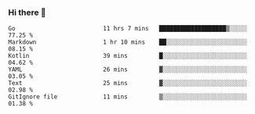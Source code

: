 ### Hi there 👋

<!--
**yeya24/yeya24** is a ✨ _special_ ✨ repository because its `README.md` (this file) appears on your GitHub profile.

Here are some ideas to get you started:

- 🔭 I’m currently working on ...
- 🌱 I’m currently learning ...
- 👯 I’m looking to collaborate on ...
- 🤔 I’m looking for help with ...
- 💬 Ask me about ...
- 📫 How to reach me: ...
- 😄 Pronouns: ...
- ⚡ Fun fact: ...
-->

<!--START_SECTION:waka-->

```text
Go                         11 hrs 7 mins   ███████████████████▒░░░░░   77.25 %
Markdown                   1 hr 10 mins    ██░░░░░░░░░░░░░░░░░░░░░░░   08.15 %
Kotlin                     39 mins         █░░░░░░░░░░░░░░░░░░░░░░░░   04.62 %
YAML                       26 mins         ▓░░░░░░░░░░░░░░░░░░░░░░░░   03.05 %
Text                       25 mins         ▓░░░░░░░░░░░░░░░░░░░░░░░░   02.98 %
GitIgnore file             11 mins         ▒░░░░░░░░░░░░░░░░░░░░░░░░   01.38 %
```

<!--END_SECTION:waka-->

